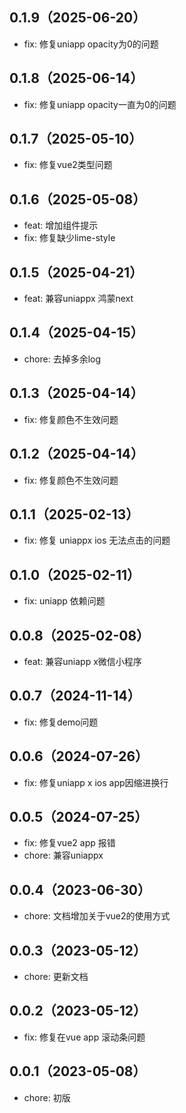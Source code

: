 ## 0.1.9（2025-06-20）
- fix: 修复uniapp opacity为0的问题
## 0.1.8（2025-06-14）
- fix: 修复uniapp opacity一直为0的问题
## 0.1.7（2025-05-10）
- fix: 修复vue2类型问题
## 0.1.6（2025-05-08）
- feat: 增加组件提示
- fix: 修复缺少lime-style
## 0.1.5（2025-04-21）
- feat: 兼容uniappx 鸿蒙next
## 0.1.4（2025-04-15）
- chore: 去掉多余log
## 0.1.3（2025-04-14）
- fix: 修复颜色不生效问题
## 0.1.2（2025-04-14）
- fix: 修复颜色不生效问题
## 0.1.1（2025-02-13）
- fix: 修复 uniappx ios 无法点击的问题
## 0.1.0（2025-02-11）
- fix: uniapp 依赖问题
## 0.0.8（2025-02-08）
- feat: 兼容uniapp x微信小程序
## 0.0.7（2024-11-14）
- fix: 修复demo问题
## 0.0.6（2024-07-26）
- fix: 修复uniapp x ios app因缩进换行
## 0.0.5（2024-07-25）
- fix: 修复vue2 app 报错
- chore: 兼容uniappx
## 0.0.4（2023-06-30）
- chore: 文档增加关于vue2的使用方式
## 0.0.3（2023-05-12）
- chore: 更新文档
## 0.0.2（2023-05-12）
- fix: 修复在vue app 滚动条问题
## 0.0.1（2023-05-08）
- chore: 初版
